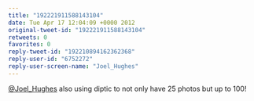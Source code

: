 ```yaml
---
title: "192221911588143104"
date: Tue Apr 17 12:04:09 +0000 2012
original-tweet-id: "192221911588143104"
retweets: 0
favorites: 0
reply-tweet-id: "192210894162362368"
reply-user-id: "6752272"
reply-user-screen-name: "Joel_Hughes"
---
```

<a href="https://twitter.com/Joel_Hughes">@Joel_Hughes</a> also using diptic to not only have 25 photos but up to 100!
